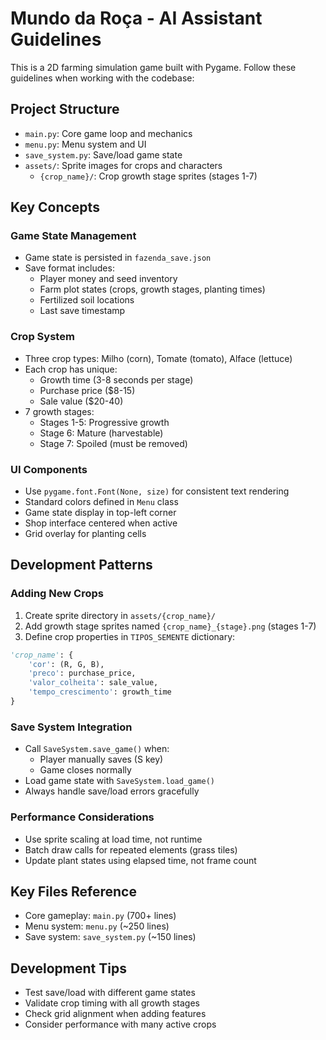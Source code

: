 # Mundo da Roça - AI Assistant Guidelines

This is a 2D farming simulation game built with Pygame. Follow these guidelines when working with the codebase:

## Project Structure

- `main.py`: Core game loop and mechanics
- `menu.py`: Menu system and UI
- `save_system.py`: Save/load game state
- `assets/`: Sprite images for crops and characters
  - `{crop_name}/`: Crop growth stage sprites (stages 1-7)

## Key Concepts

### Game State Management
- Game state is persisted in `fazenda_save.json`
- Save format includes:
  - Player money and seed inventory
  - Farm plot states (crops, growth stages, planting times)
  - Fertilized soil locations
  - Last save timestamp

### Crop System
- Three crop types: Milho (corn), Tomate (tomato), Alface (lettuce)
- Each crop has unique:
  - Growth time (3-8 seconds per stage)
  - Purchase price ($8-15)
  - Sale value ($20-40) 
- 7 growth stages:
  - Stages 1-5: Progressive growth
  - Stage 6: Mature (harvestable)
  - Stage 7: Spoiled (must be removed)

### UI Components
- Use `pygame.font.Font(None, size)` for consistent text rendering
- Standard colors defined in `Menu` class
- Game state display in top-left corner
- Shop interface centered when active
- Grid overlay for planting cells

## Development Patterns

### Adding New Crops
1. Create sprite directory in `assets/{crop_name}/`
2. Add growth stage sprites named `{crop_name}_{stage}.png` (stages 1-7)
3. Define crop properties in `TIPOS_SEMENTE` dictionary:
```python
'crop_name': {
    'cor': (R, G, B),
    'preco': purchase_price,
    'valor_colheita': sale_value,
    'tempo_crescimento': growth_time
}
```

### Save System Integration
- Call `SaveSystem.save_game()` when:
  - Player manually saves (S key)
  - Game closes normally
- Load game state with `SaveSystem.load_game()`
- Always handle save/load errors gracefully

### Performance Considerations
- Use sprite scaling at load time, not runtime
- Batch draw calls for repeated elements (grass tiles)
- Update plant states using elapsed time, not frame count

## Key Files Reference
- Core gameplay: `main.py` (700+ lines)
- Menu system: `menu.py` (~250 lines) 
- Save system: `save_system.py` (~150 lines)

## Development Tips
- Test save/load with different game states
- Validate crop timing with all growth stages
- Check grid alignment when adding features
- Consider performance with many active crops